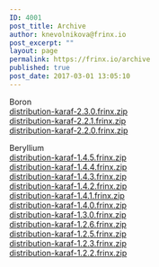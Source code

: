 ```yaml
---
ID: 4001
post_title: Archive
author: knevolnikova@frinx.io
post_excerpt: ""
layout: page
permalink: https://frinx.io/archive
published: true
post_date: 2017-03-01 13:05:10
---
```

Boron  
[distribution-karaf-2.3.0.frinx.zip][1]  
[distribution-karaf-2.2.1.frinx.zip][2]  
[distribution-karaf-2.2.0.frinx.zip][3]

Beryllium  
[distribution-karaf-1.4.5.frinx.zip][4]  
[distribution-karaf-1.4.4.frinx.zip][5]  
[distribution-karaf-1.4.3.frinx.zip][6]  
[distribution-karaf-1.4.2.frinx.zip][7]  
[distribution-karaf-1.4.1.frinx.zip][8]  
[distribution-karaf-1.4.0.frinx.zip][9]  
[distribution-karaf-1.3.0.frinx.zip][10]  
[distribution-karaf-1.2.6.frinx.zip][11]  
[distribution-karaf-1.2.5.frinx.zip][12]  
[distribution-karaf-1.2.3.frinx.zip][13]  
[distribution-karaf-1.2.2.frinx.zip][14]

 [1]: https://license.frinx.io/download/distribution-karaf-2.3.0.frinx.zip
 [2]: https://license.frinx.io/download/distribution-karaf-2.2.1.frinx.zip
 [3]: https://license.frinx.io/download/distribution-karaf-2.2.0.frinx.zip
 [4]: https://license.frinx.io/download/distribution-karaf-1.4.5.frinx.zip
 [5]: https://license.frinx.io/download/distribution-karaf-1.4.4.frinx.zip
 [6]: https://license.frinx.io/download/distribution-karaf-1.4.3.frinx.zip
 [7]: https://license.frinx.io/download/distribution-karaf-1.4.2.frinx.zip
 [8]: https://license.frinx.io/download/distribution-karaf-1.4.1.frinx.zip
 [9]: https://license.frinx.io/download/distribution-karaf-1.4.0.frinx.zip
 [10]: https://license.frinx.io/download/distribution-karaf-1.3.0.frinx.zip
 [11]: https://license.frinx.io/download/distribution-karaf-1.2.6.frinx.zip
 [12]: https://license.frinx.io/download/distribution-karaf-1.2.5.frinx.zip
 [13]: https://license.frinx.io/download/distribution-karaf-1.2.3.frinx.zip
 [14]: https://license.frinx.io/download/distribution-karaf-1.2.2.frinx.zip